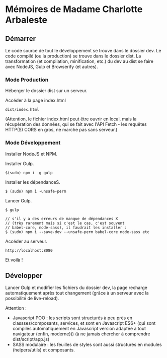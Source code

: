 # Mémoires de Madame Charlotte Arbaleste

## Démarrer

Le code source de tout le développement se trouve dans le dossier dev.
Le code compilé (ou la production) se trouve dans le dossier dist.
La transformation (et compilation, minification, etc.) du dev au dist se faire avec NodeJS, Gulp et Browserify (et autres).

### Mode Production

Héberger le dossier dist sur un serveur.

Accéder à la page index.html

    dist/index.html

(Attention, le fichier index.html peut être ouvrir en local, mais la récupération des données, qui se fait avec l'API Fetch - les requêtes HTTP(S) CORS en gros, ne marche pas sans serveur.)

### Mode Développement

Installer NodeJS et NPM.

Installer Gulp.

    $(sudo) npm i -g gulp

Installer les dépendanceS.

    $ (sudo) npm i -unsafe-perm

Lancer Gulp.

    $ gulp
    
    // s'il y a des erreurs de manque de dépendances X
    // (très rarement mais si c'est le cas, c'est souvent
    // babel-core, node-sass), il faudrait les installer :
    $ (sudo) npm i --save-dev --unsafe-perm babel-core node-sass etc 

Accéder au serveur. 

    http://localhost:8080

Et voilà !

## Développer

Lancer Gulp et modifier les fichiers du dossier dev, la page recharge automatiquement après tout changement (grâce à un serveur avec la possibilité de live-reload).

Attention :

- Javascript POO : les scripts sont structurés à peu près en classses/composants, services, et sont en Javascript ES6+ (qui sont compilés automatiquement en Javascript version adaptée à tout navigateur (enfin, moderne))) (à ne jamais chercher à comprendre dist/script/app.js)
- SASS modulaire : les feuilles de styles sont aussi structurés en modules (helpers/utils) et composants.
